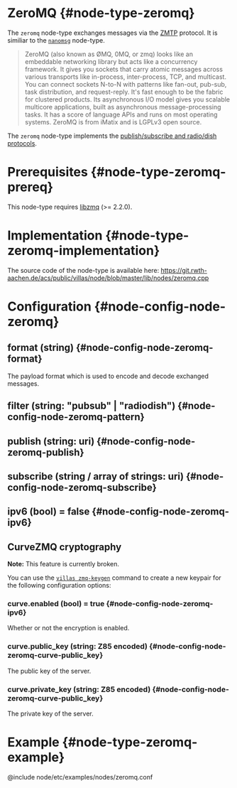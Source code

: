 # ZeroMQ {#node-type-zeromq}

The `zeromq` node-type exchanges messages via the [ZMTP](https://rfc.zeromq.org/spec:23/ZMTP/) protocol.
It is similiar to the [`nanomsg`](nanomsg.md) node-type.

> ZeroMQ (also known as ØMQ, 0MQ, or zmq) looks like an embeddable networking library but acts like a concurrency framework. It gives you sockets that carry atomic messages across various transports like in-process, inter-process, TCP, and multicast. You can connect sockets N-to-N with patterns like fan-out, pub-sub, task distribution, and request-reply. It's fast enough to be the fabric for clustered products. Its asynchronous I/O model gives you scalable multicore applications, built as asynchronous message-processing tasks. It has a score of language APIs and runs on most operating systems. ZeroMQ is from iMatix and is LGPLv3 open source.

The `zeromq` node-type implements the [publish/subscribe and radio/dish protocols](http://api.zeromq.org/4-2:zmq-socket).

# Prerequisites {#node-type-zeromq-prereq}

This node-type requires [libzmq](http://zeromq.org) (>= 2.2.0).

# Implementation {#node-type-zeromq-implementation}

The source code of the node-type is available here:
https://git.rwth-aachen.de/acs/public/villas/node/blob/master/lib/nodes/zeromq.cpp

# Configuration {#node-config-node-zeromq}

## format (string) {#node-config-node-zeromq-format}

The payload format which is used to encode and decode exchanged messages.

## filter (string: "pubsub" | "radiodish") {#node-config-node-zeromq-pattern}

## publish (string: uri) {#node-config-node-zeromq-publish}

## subscribe (string / array of strings: uri) {#node-config-node-zeromq-subscribe}

## ipv6 (bool) = false {#node-config-node-zeromq-ipv6}

## CurveZMQ cryptography

**Note:** This feature is currently broken.

You can use the [`villas zmq-keygen`](../usage/villas-zmq-keygen.md) command to create a new keypair for the following configuration options:

### curve.enabled (bool) = true {#node-config-node-zeromq-ipv6}

Whether or not the encryption is enabled.

### curve.public_key (string: Z85 encoded) {#node-config-node-zeromq-curve-public_key}

The public key of the server.

### curve.private_key (string: Z85 encoded) {#node-config-node-zeromq-curve-public_key}

The private key of the server.

# Example {#node-type-zeromq-example}

@include node/etc/examples/nodes/zeromq.conf
